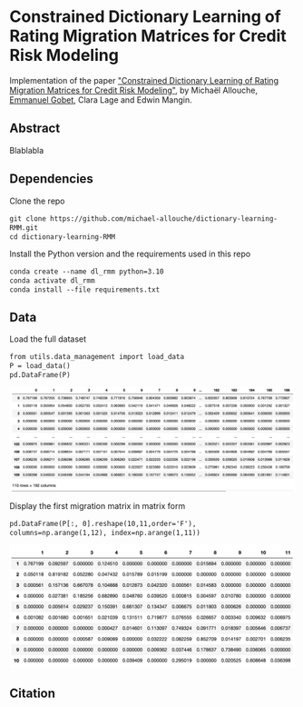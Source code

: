 # Constrained Dictionary Learning of Rating Migration Matrices for Credit Risk Modeling
Implementation of the paper ["Constrained Dictionary Learning of Rating Migration Matrices for Credit Risk Modeling"](LINK),
by Michaël Allouche, [Emmanuel Gobet](http://www.cmap.polytechnique.fr/~gobet/), Clara Lage and Edwin Mangin.

## Abstract
Blablabla

## Dependencies
Clone the repo

```
git clone https://github.com/michael-allouche/dictionary-learning-RMM.git
cd dictionary-learning-RMM
```


Install the Python version and the requirements used in this repo

```
conda create --name dl_rmm python=3.10
conda activate dl_rmm
conda install --file requirements.txt
```

## Data
Load the full dataset
```
from utils.data_management import load_data
P = load_data()
pd.DataFrame(P)
```
![data](imgs/data/data-MM.png)

Display the first migration matrix in matrix form
```
pd.DataFrame(P[:, 0].reshape(10,11,order='F'), columns=np.arange(1,12), index=np.arange(1,11))
```
![p1](imgs/data/p1.png)




## Citation

